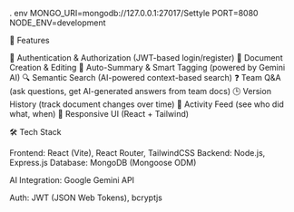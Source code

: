 . env
MONGO_URI=mongodb://127.0.0.1:27017/Settyle
PORT=8080
NODE_ENV=development

🚀 Features

🔑 Authentication & Authorization (JWT-based login/register)
📝 Document Creation & Editing
🤖 Auto-Summary & Smart Tagging (powered by Gemini AI)
🔍 Semantic Search (AI-powered context-based search)
❓ Team Q&A (ask questions, get AI-generated answers from team docs)
🕒 Version History (track document changes over time)
📜 Activity Feed (see who did what, when)
📱 Responsive UI (React + Tailwind)

🛠️ Tech Stack

Frontend: React (Vite), React Router, TailwindCSS
Backend: Node.js, Express.js
Database: MongoDB (Mongoose ODM)

AI Integration: Google Gemini API

Auth: JWT (JSON Web Tokens), bcryptjs
